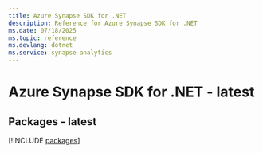 ```yaml
---
title: Azure Synapse SDK for .NET
description: Reference for Azure Synapse SDK for .NET
ms.date: 07/18/2025
ms.topic: reference
ms.devlang: dotnet
ms.service: synapse-analytics
---
```

# Azure Synapse SDK for .NET - latest
## Packages - latest
[!INCLUDE [packages](synapse-index.md)]
